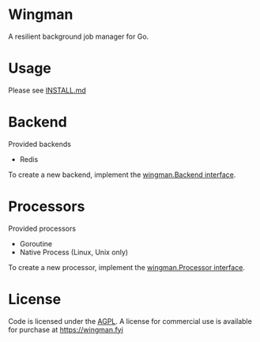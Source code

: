 # Wingman

A resilient background job manager for Go.

# Usage

Please see [INSTALL.md](https://github.com/pulchre/wingman/blob/master/INSTALL.md)

# Backend

Provided backends

- Redis

To create a new backend,  implement the [wingman.Backend interface](https://github.com/pulchre/wingman/blob/master/backend.go#L13).

# Processors

Provided processors

- Goroutine
- Native Process (Linux, Unix only)

To create a new processor, implement the [wingman.Processor interface](https://github.com/pulchre/wingman/blob/master/processor.go#L7).

# License

Code is licensed under the [AGPL](https://github.com/pulchre/wingman/blob/master/COPYING). A license for commercial use is available for purchase at https://wingman.fyi
